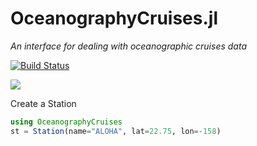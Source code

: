 # OceanographyCruises.jl

*An interface for dealing with oceanographic cruises data*

<p>
  <a href="https://travis-ci.com/briochemc/OceanographyCruises.jl">
    <img alt="Build Status" src="https://img.shields.io/travis/com/briochemc/OceanographyCruises.jl/master?label=OSX/Linux/Windows&logo=Travis&logocolor=white&style=flat-square">
  </a>
</p>
<p>
  <a href='https://coveralls.io/github/briochemc/OceanographyCruises.jl'>
    <img src="https://img.shields.io/coveralls/github/briochemc/OceanographyCruises.jl/master?label=Coveralls&style=flat-square">
  </a>
</p>

Create a Station

```julia
using OceanographyCruises
st = Station(name="ALOHA", lat=22.75, lon=-158)
```

